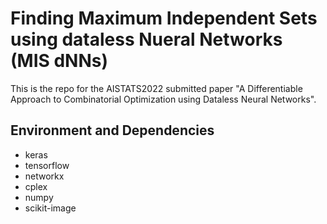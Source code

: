 # Finding Maximum Independent Sets using dataless Nueral Networks (MIS dNNs)

This is the repo for the AISTATS2022 submitted paper "A Differentiable Approach to Combinatorial Optimization using Dataless Neural Networks".

## Environment and Dependencies

- keras
- tensorflow
- networkx
- cplex
- numpy
- scikit-image
